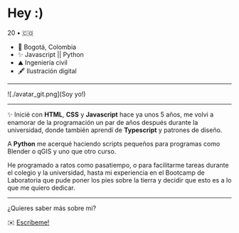 # Hey :)

20 • 🇨🇴

- 📌  Bogotá, Colombia
- ✨ Javascript || Python
- ⛰ Ingeniería civil
- 🖋 Ilustración digital 

* * *
![./avatar_git.png](Soy yo!)
* * *

✨ Inicié con **HTML**, **CSS** y **Javascript** hace ya unos 5 años, me volvi a enamorar de la programación un par de años después durante la universidad, donde también aprendí de **Typescript** y patrones de diseño. 

A **Python** me acerqué haciendo scripts pequeños para programas como Blender o qGIS y uno que otro curso.

He programado a ratos como pasatiempo, o para facilitarme tareas durante el colegio y la universidad, hasta mi experiencia en el Bootcamp de Laboratoria que pude poner los pies sobre la tierra y decidir que esto es a lo que me quiero dedicar.

* * *

¿Quieres saber más sobre mi?

✉️ [Escribeme!](mailto:dsandovalm@unal.edu.co)

<!--- 
ACAD - Autolisp
☼☽☾★☆⭐︎♝♞⚅⚄⚃⚂⚁⚀♙♋︎✦✧🂤🂥🂦🂧🂨🂩🂪🂫☗☖⚉⚈⚇⚆❖❃✘✗✓✔︎❥⌘⌀⎇⎈⌚︎⌛︎⍀⌿⍀⍀⍁⍂⍃⍌⌼⌻⌾⌬⍫ℳ🇨🇴♋️🔫🛤✨🦀🐝🐇🌙
-->
